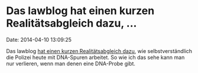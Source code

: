 Das lawblog hat einen kurzen Realitätsabgleich dazu, \...
=========================================================

Date: 2014-04-10 13:09:25

Das lawblog [hat einen kurzen Realitätsabgleich
dazu](https://www.lawblog.de/index.php/archives/2014/04/09/wie-man-die-polizei-ablenkt/),
wie selbstverständlich die Polizei heute mit DNA-Spuren arbeitet. So wie
ich das sehe kann man nur verlieren, wenn man denen eine DNA-Probe gibt.
